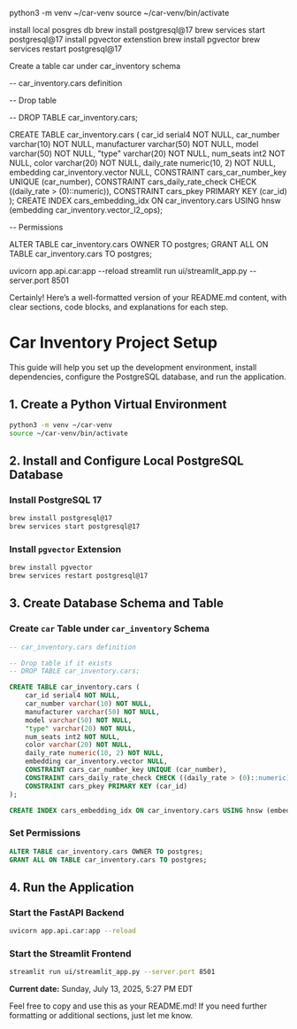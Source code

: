 
python3 -m venv ~/car-venv
source ~/car-venv/bin/activate

install local posgres db
brew install postgresql@17
brew services start postgresql@17
install pgvector extenstion
brew install pgvector
brew services restart postgresql@17

Create a table car under car_inventory schema

-- car_inventory.cars definition

-- Drop table

-- DROP TABLE car_inventory.cars;

CREATE TABLE car_inventory.cars (
car_id serial4 NOT NULL,
car_number varchar(10) NOT NULL,
manufacturer varchar(50) NOT NULL,
model varchar(50) NOT NULL,
"type" varchar(20) NOT NULL,
num_seats int2 NOT NULL,
color varchar(20) NOT NULL,
daily_rate numeric(10, 2) NOT NULL,
embedding car_inventory.vector NULL,
CONSTRAINT cars_car_number_key UNIQUE (car_number),
CONSTRAINT cars_daily_rate_check CHECK ((daily_rate > (0)::numeric)),
CONSTRAINT cars_pkey PRIMARY KEY (car_id)
);
CREATE INDEX cars_embedding_idx ON car_inventory.cars USING hnsw (embedding car_inventory.vector_l2_ops);

-- Permissions

ALTER TABLE car_inventory.cars OWNER TO postgres;
GRANT ALL ON TABLE car_inventory.cars TO postgres;

uvicorn app.api.car:app --reload
streamlit run ui/streamlit_app.py --server.port 8501

Certainly! Here’s a well-formatted version of your README.md content, with clear sections, code blocks, and explanations for each step.

# Car Inventory Project Setup

This guide will help you set up the development environment, install dependencies, configure the PostgreSQL database, and run the application.

## 1. Create a Python Virtual Environment

```bash
python3 -m venv ~/car-venv
source ~/car-venv/bin/activate
```


## 2. Install and Configure Local PostgreSQL Database

### Install PostgreSQL 17

```bash
brew install postgresql@17
brew services start postgresql@17
```


### Install `pgvector` Extension

```bash
brew install pgvector
brew services restart postgresql@17
```


## 3. Create Database Schema and Table

### Create `car` Table under `car_inventory` Schema

```sql
-- car_inventory.cars definition

-- Drop table if it exists
-- DROP TABLE car_inventory.cars;

CREATE TABLE car_inventory.cars (
    car_id serial4 NOT NULL,
    car_number varchar(10) NOT NULL,
    manufacturer varchar(50) NOT NULL,
    model varchar(50) NOT NULL,
    "type" varchar(20) NOT NULL,
    num_seats int2 NOT NULL,
    color varchar(20) NOT NULL,
    daily_rate numeric(10, 2) NOT NULL,
    embedding car_inventory.vector NULL,
    CONSTRAINT cars_car_number_key UNIQUE (car_number),
    CONSTRAINT cars_daily_rate_check CHECK ((daily_rate > (0)::numeric)),
    CONSTRAINT cars_pkey PRIMARY KEY (car_id)
);

CREATE INDEX cars_embedding_idx ON car_inventory.cars USING hnsw (embedding car_inventory.vector_l2_ops);
```


### Set Permissions

```sql
ALTER TABLE car_inventory.cars OWNER TO postgres;
GRANT ALL ON TABLE car_inventory.cars TO postgres;
```


## 4. Run the Application

### Start the FastAPI Backend

```bash
uvicorn app.api.car:app --reload
```


### Start the Streamlit Frontend

```bash
streamlit run ui/streamlit_app.py --server.port 8501
```

**Current date:** Sunday, July 13, 2025, 5:27 PM EDT

Feel free to copy and use this as your README.md! If you need further formatting or additional sections, just let me know.

